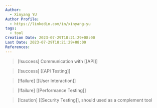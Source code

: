 ```yaml
---
Author:
  - Xinyang YU
Author Profile:
  - https://linkedin.com/in/xinyang-yu
tags:
  - tool
Creation Date: 2023-07-29T18:21:29+08:00
Last Date: 2023-07-29T18:21:29+08:00
References:
---
```

>[!success] Communication with [[API]]

>[!success] [[API Testing]]

>[!failure] [[User Interaction]]

>[!failure] [[Performance Testing]]

>[!caution] [[Security Testing]], should used as a complement tool